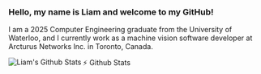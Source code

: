 ### Hello, my name is Liam and welcome to my GitHub! 

I am a 2025 Computer Engineering graduate from the University of Waterloo, and I currently work as a machine vision software developer at Arcturus Networks Inc. in Toronto, Canada. 

:zap: Github Stats
<img align="left" alt="Liam's Github Stats" src="http://github-readme-stats-liam-mcardles-projects.vercel.app/api?username=LiamMcArdle&show_icons=true&hide_border=true&theme=dark" />
